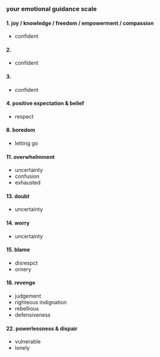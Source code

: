 ### your emotional guidance scale

#### 1. joy / knowledge / freedom / empowerment / compassion
- confident

#### 2.
- confident

#### 3.
- confident

#### 4. positive expectation & belief
- respect

#### 8. boredom
- letting go

#### 11. overwhelmment
- uncertainty
- confusion
- exhausted

#### 13. doubt
- uncertainty

#### 14. worry
- uncertainty

#### 15. blame
- disrespct
- ornery



#### 18. revenge
- judgement
- righteous indignation
- rebellious
- defensiveness

#### 22. powerlessness & dispair
- vulnerable
- lonely

